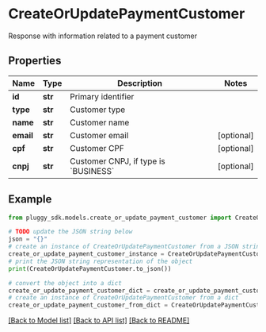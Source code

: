 # CreateOrUpdatePaymentCustomer

Response with information related to a payment customer

## Properties

Name | Type | Description | Notes
------------ | ------------- | ------------- | -------------
**id** | **str** | Primary identifier | 
**type** | **str** | Customer type | 
**name** | **str** | Customer name | 
**email** | **str** | Customer email | [optional] 
**cpf** | **str** | Customer CPF | [optional] 
**cnpj** | **str** | Customer CNPJ, if type is &#x60;BUSINESS&#x60; | [optional] 

## Example

```python
from pluggy_sdk.models.create_or_update_payment_customer import CreateOrUpdatePaymentCustomer

# TODO update the JSON string below
json = "{}"
# create an instance of CreateOrUpdatePaymentCustomer from a JSON string
create_or_update_payment_customer_instance = CreateOrUpdatePaymentCustomer.from_json(json)
# print the JSON string representation of the object
print(CreateOrUpdatePaymentCustomer.to_json())

# convert the object into a dict
create_or_update_payment_customer_dict = create_or_update_payment_customer_instance.to_dict()
# create an instance of CreateOrUpdatePaymentCustomer from a dict
create_or_update_payment_customer_from_dict = CreateOrUpdatePaymentCustomer.from_dict(create_or_update_payment_customer_dict)
```
[[Back to Model list]](../README.md#documentation-for-models) [[Back to API list]](../README.md#documentation-for-api-endpoints) [[Back to README]](../README.md)


